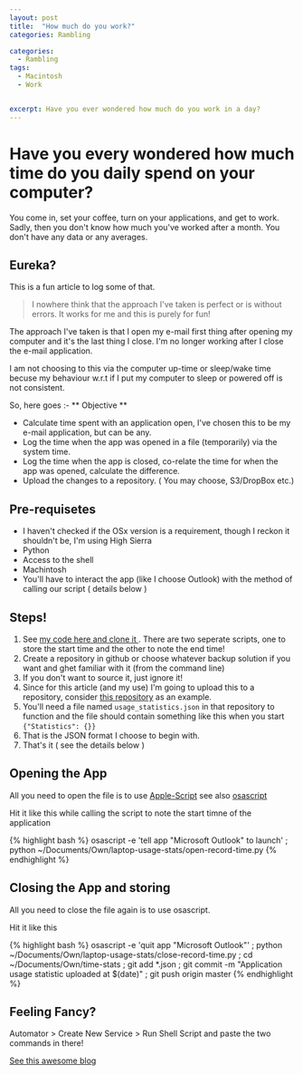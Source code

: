 ```yaml
---
layout: post
title:  "How much do you work?"
categories: Rambling

categories:
  - Rambling
tags:
  - Macintosh
  - Work


excerpt: Have you ever wondered how much do you work in a day?
---
```


# Have you every wondered how much time do you daily spend on your computer?

You come in, set your coffee, turn on your applications, and get to work. Sadly, then you don't know how much you've worked after a month. You don't have any data or any averages.


## Eureka?

This is a fun article to log some of that.

> I nowhere think that the approach I've taken is perfect or is without errors. It works for me and this is purely for fun!

The approach I've taken is that I open my e-mail first thing after opening my computer and it's the last thing I close. I'm no longer working after I close the e-mail application. 


I am not choosing to this via the computer up-time or sleep/wake time becuse my behaviour w.r.t if I put my computer to sleep or powered off is not consistent.

So, here goes :- 
** Objective **
- Calculate time spent with an application open, I've chosen this to be my e-mail application, but can be any.
- Log the time when the app was opened in a file (temporarily) via the system time.
- Log the time when the app is closed, co-relate the time for when the app was opened, calculate the difference. 
- Upload the changes to a repository. ( You may choose, S3/DropBox etc.)


## Pre-requisetes 

- I haven't checked if the OSx version is a requirement, though I reckon it shouldn't be, I'm using High Sierra
- Python 
- Access to the shell
- Machintosh 
- You'll have to interact the app (like I choose Outlook) with the method of calling our script ( details below )

## Steps!

1. See [my code here and clone it ](https://github.com/vishalbasra/laptop-usage-stats) . There are two seperate scripts, one to store the start time and the other to note the end time!
2. Create a repository in github or choose whatever backup solution if you want and ghet familiar with it (from the command line)
3. If you don't want to source it, just ignore it!
4. Since for this article (and my use) I'm going to upload this to a repository, consider [this repository](https://github.com/vishalbasra/time-stats) as an example.
5. You'll need a file named `usage_statistics.json` in that repository to function and the file should contain something like this when you start `{"Statistics": {}}` 
6. That is the JSON format I choose to begin with.
7. That's it ( see the details below ) 


## Opening the App 

All you need to open the file is to use [Apple-Script](https://en.wikipedia.org/wiki/AppleScript) see also [osascript](https://developer.apple.com/legacy/library/documentation/Darwin/Reference/ManPages/man1/osascript.1.html) 

Hit it like this while calling the script to note the start timne of the application 

{% highlight bash %}
osascript -e 'tell app "Microsoft Outlook" to launch' ; python ~/Documents/Own/laptop-usage-stats/open-record-time.py
{% endhighlight %}


## Closing the App and storing

All you need to close the file again is to use osascript.

Hit it like this 


{% highlight bash %}
osascript -e 'quit app "Microsoft Outlook"' ; python ~/Documents/Own/laptop-usage-stats/close-record-time.py ; cd ~/Documents/Own/time-stats ; git add *.json ; git commit -m "Application usage statistic uploaded at $(date)" ; git push origin master
{% endhighlight %}


## Feeling Fancy?

Automator > Create New Service > Run Shell Script and paste the two commands in there!

[See this awesome blog](http://michal.karzynski.pl/blog/2013/01/13/how-turn-shell-commands-mac-os-x-services/)
